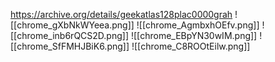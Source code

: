 
https://archive.org/details/geekatlas128plac0000grah
![[chrome_gXbNkWYeea.png]]
![[chrome_AgmbxhOEfv.png]]
![[chrome_inb6rQCS2D.png]]
![[chrome_EBpYN30wIM.png]]
![[chrome_SfFMHJBiK6.png]]
![[chrome_C8ROOtEilw.png]]

